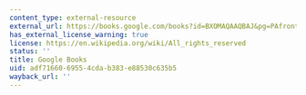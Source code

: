 ```yaml
---
content_type: external-resource
external_url: https://books.google.com/books?id=BXOMAQAAQBAJ&pg=PAfrontcover#v=onepage&q&f=false
has_external_license_warning: true
license: https://en.wikipedia.org/wiki/All_rights_reserved
status: ''
title: Google Books
uid: adf71660-6955-4cda-b383-e88530c635b5
wayback_url: ''
---
```

